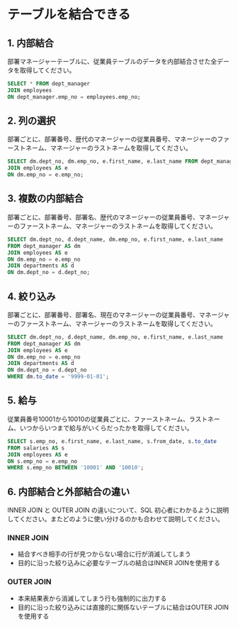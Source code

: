 # テーブルを結合できる

## 1. 内部結合

部署マネージャーテーブルに、従業員テーブルのデータを内部結合させた全データを取得してください。

```sql
SELECT * FROM dept_manager
JOIN employees
ON dept_manager.emp_no = employees.emp_no;
```

## 2. 列の選択

部署ごとに、部署番号、歴代のマネージャーの従業員番号、マネージャーのファーストネーム、マネージャーのラストネームを取得してください。

```sql
SELECT dm.dept_no, dm.emp_no, e.first_name, e.last_name FROM dept_manager AS dm
JOIN employees AS e
ON dm.emp_no = e.emp_no;
```

## 3. 複数の内部結合

部署ごとに、部署番号、部署名、歴代のマネージャーの従業員番号、マネージャーのファーストネーム、マネージャーのラストネームを取得してください。

```sql
SELECT dm.dept_no, d.dept_name, dm.emp_no, e.first_name, e.last_name
FROM dept_manager AS dm
JOIN employees AS e
ON dm.emp_no = e.emp_no
JOIN departments AS d
ON dm.dept_no = d.dept_no;
```

## 4. 絞り込み

部署ごとに、部署番号、部署名、現在のマネージャーの従業員番号、マネージャーのファーストネーム、マネージャーのラストネームを取得してください。

```sql
SELECT dm.dept_no, d.dept_name, dm.emp_no, e.first_name, e.last_name
FROM dept_manager AS dm
JOIN employees AS e
ON dm.emp_no = e.emp_no
JOIN departments AS d
ON dm.dept_no = d.dept_no
WHERE dm.to_date = '9999-01-01';
```

## 5. 給与

従業員番号10001から10010の従業員ごとに、ファーストネーム、ラストネーム、いつからいつまで給与がいくらだったかを取得してください。

```sql
SELECT s.emp_no, e.first_name, e.last_name, s.from_date, s.to_date
FROM salaries AS s
JOIN employees AS e
ON s.emp_no = e.emp_no
WHERE s.emp_no BETWEEN '10001' AND '10010';
```

## 6. 内部結合と外部結合の違い

INNER JOIN と OUTER JOIN の違いについて、SQL 初心者にわかるように説明してください。またどのように使い分けるのかも合わせて説明してください。

### INNER JOIN

- 結合すべき相手の行が見つからない場合に行が消滅してしまう
- 目的に沿った絞り込みに必要なテーブルの結合はINNER JOINを使用する

### OUTER JOIN

- 本来結果表から消滅してしまう行も強制的に出力する
- 目的に沿った絞り込みには直接的に関係ないテーブルに結合はOUTER JOINを使用する
